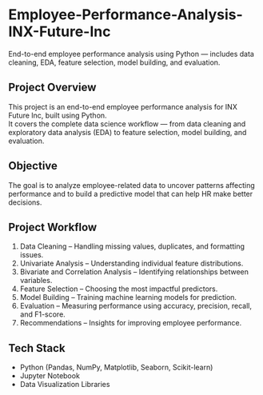 # Employee-Performance-Analysis-INX-Future-Inc
End-to-end employee performance analysis using Python — includes data cleaning, EDA, feature selection, model building, and evaluation.

## Project Overview
This project is an end-to-end employee performance analysis for INX Future Inc, built using Python.  
It covers the complete data science workflow — from data cleaning and exploratory data analysis (EDA) to feature selection, model building, and evaluation.

## Objective
The goal is to analyze employee-related data to uncover patterns affecting performance and to build a predictive model that can help HR make better decisions.

## Project Workflow
1. Data Cleaning – Handling missing values, duplicates, and formatting issues.
2. Univariate Analysis – Understanding individual feature distributions.
3. Bivariate and Correlation Analysis – Identifying relationships between variables.
4. Feature Selection – Choosing the most impactful predictors.
5. Model Building – Training machine learning models for prediction.
6. Evaluation – Measuring performance using accuracy, precision, recall, and F1-score.
7. Recommendations – Insights for improving employee performance.

## Tech Stack
- Python (Pandas, NumPy, Matplotlib, Seaborn, Scikit-learn)
- Jupyter Notebook
- Data Visualization Libraries


